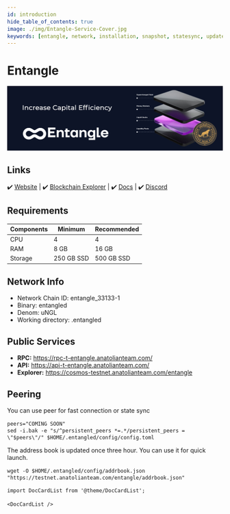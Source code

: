 ```yaml
---
id: introduction
hide_table_of_contents: true
image: ./img/Entangle-Service-Cover.jpg
keywords: [entangle, network, installation, snapshot, statesync, update]
---
```

# Entangle 

![Entangle](./img/Entangle-Service.jpg)

## Links
 ✔️ [Website](https://entangle.fi/) |
 ✔️ [Blockchain Explorer](https://cosmos-testnet.anatolianteam.com/entangle) |
 ✔️ [Docs](https://entangle.gitbook.io/) |
 ✔️ [Discord](https://discord.gg/entanglefi)

## Requirements

| Components | Minimum | **Recommended** |
| ------------ | ------------ | ------------ |
| CPU |	4 | 4 |
| RAM	| 8 GB | 16 GB |
| Storage	| 250 GB SSD | 500 GB SSD |

## Network Info 

* Network Chain ID: entangle_33133-1
* Binary: entangled
* Denom: uNGL
* Working directory: .entangled

## Public Services
* **RPC:** https://rpc-t-entangle.anatolianteam.com/ 
* **API:** https://api-t-entangle.anatolianteam.com/
* **Explorer:** https://cosmos-testnet.anatolianteam.com/entangle

## Peering
You can use peer for fast connection or state sync 
```shell
peers="COMING SOON"
sed -i.bak -e "s/^persistent_peers *=.*/persistent_peers = \"$peers\"/" $HOME/.entangled/config/config.toml
```
The address book is updated once three hour. You can use it for quick launch.
```shell
wget -O $HOME/.entangled/config/addrbook.json "https://testnet.anatolianteam.com/entangle/addrbook.json"
```

```mdx-code-block
import DocCardList from '@theme/DocCardList';

<DocCardList />
```
